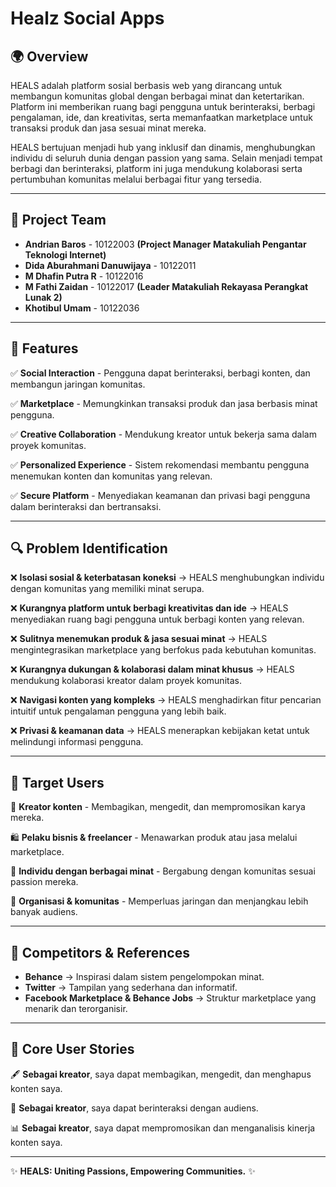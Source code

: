# Healz Social Apps

## 🌍 Overview
HEALS adalah platform sosial berbasis web yang dirancang untuk membangun komunitas global dengan berbagai minat dan ketertarikan. Platform ini memberikan ruang bagi pengguna untuk berinteraksi, berbagi pengalaman, ide, dan kreativitas, serta memanfaatkan marketplace untuk transaksi produk dan jasa sesuai minat mereka.

HEALS bertujuan menjadi hub yang inklusif dan dinamis, menghubungkan individu di seluruh dunia dengan passion yang sama. Selain menjadi tempat berbagi dan berinteraksi, platform ini juga mendukung kolaborasi serta pertumbuhan komunitas melalui berbagai fitur yang tersedia.

---

## 👥 Project Team
- **Andrian Baros** - 10122003 **(Project Manager Matakuliah Pengantar Teknologi Internet)**
- **Dida Aburahmani Danuwijaya** - 10122011
- **M Dhafin Putra R** - 10122016
- **M Fathi Zaidan** - 10122017 **(Leader Matakuliah Rekayasa Perangkat Lunak 2)**
- **Khotibul Umam** - 10122036 

---

## 🚀 Features
✅ **Social Interaction** - Pengguna dapat berinteraksi, berbagi konten, dan membangun jaringan komunitas.

✅ **Marketplace** - Memungkinkan transaksi produk dan jasa berbasis minat pengguna.

✅ **Creative Collaboration** - Mendukung kreator untuk bekerja sama dalam proyek komunitas.

✅ **Personalized Experience** - Sistem rekomendasi membantu pengguna menemukan konten dan komunitas yang relevan.

✅ **Secure Platform** - Menyediakan keamanan dan privasi bagi pengguna dalam berinteraksi dan bertransaksi.

---

## 🔍 Problem Identification
❌ **Isolasi sosial & keterbatasan koneksi** → HEALS menghubungkan individu dengan komunitas yang memiliki minat serupa.

❌ **Kurangnya platform untuk berbagi kreativitas dan ide** → HEALS menyediakan ruang bagi pengguna untuk berbagi konten yang relevan.

❌ **Sulitnya menemukan produk & jasa sesuai minat** → HEALS mengintegrasikan marketplace yang berfokus pada kebutuhan komunitas.

❌ **Kurangnya dukungan & kolaborasi dalam minat khusus** → HEALS mendukung kolaborasi kreator dalam proyek komunitas.

❌ **Navigasi konten yang kompleks** → HEALS menghadirkan fitur pencarian intuitif untuk pengalaman pengguna yang lebih baik.

❌ **Privasi & keamanan data** → HEALS menerapkan kebijakan ketat untuk melindungi informasi pengguna.

---

## 🎯 Target Users
🎨 **Kreator konten** - Membagikan, mengedit, dan mempromosikan karya mereka.

🛍️ **Pelaku bisnis & freelancer** - Menawarkan produk atau jasa melalui marketplace.

🤝 **Individu dengan berbagai minat** - Bergabung dengan komunitas sesuai passion mereka.

🏢 **Organisasi & komunitas** - Memperluas jaringan dan menjangkau lebih banyak audiens.

---

## 🔗 Competitors & References
- **Behance** → Inspirasi dalam sistem pengelompokan minat.
- **Twitter** → Tampilan yang sederhana dan informatif.
- **Facebook Marketplace & Behance Jobs** → Struktur marketplace yang menarik dan terorganisir.

---

## 📌 Core User Stories
🖋️ **Sebagai kreator**, saya dapat membagikan, mengedit, dan menghapus konten saya.

🔔 **Sebagai kreator**, saya dapat berinteraksi dengan audiens.

📊 **Sebagai kreator**, saya dapat mempromosikan dan menganalisis kinerja konten saya.


---

✨ **HEALS: Uniting Passions, Empowering Communities.** ✨

